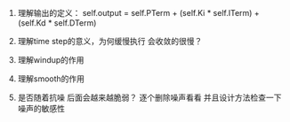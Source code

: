 1. 理解输出的定义： self.output = self.PTerm + (self.Ki * self.ITerm) + (self.Kd * self.DTerm)

2. 理解time step的意义，为何缓慢执行 会收敛的很慢？

3. 理解windup的作用

4. 理解smooth的作用  

5. 是否随着抗噪 后面会越来越脆弱？ 逐个删除噪声看看 并且设计方法检查一下噪声的敏感性
